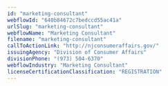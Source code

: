```yaml
---
id: "marketing-consultant"
webflowId: "640b84672c7bedccd55ac41a"
urlSlug: "marketing-consultant"
webflowName: "Marketing Consultant"
filename: "marketing-consultant"
callToActionLink: "http://njconsumeraffairs.gov/"
issuingAgency: "Division of Consumer Affairs"
divisionPhone: "(973) 504-6370"
webflowIndustry: "Marketing Consultant"
licenseCertificationClassification: "REGISTRATION"
---
```

